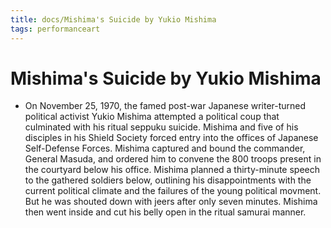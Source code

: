 ```yaml
---
title: docs/Mishima's Suicide by Yukio Mishima
tags: performanceart
---
```


# Mishima's Suicide by Yukio Mishima
- On November 25, 1970, the famed post-war Japanese writer-turned political activist Yukio Mishima attempted a political coup that culminated with his ritual seppuku suicide. Mishima and five of his disciples in his Shield Society forced entry into the offices of Japanese Self-Defense Forces. Mishima captured and bound the commander, General Masuda, and ordered him to convene the 800 troops present in the courtyard below his office. Mishima planned a thirty-minute speech to the gathered soldiers below, outlining his disappointments with the current political climate and the failures of the young political movment. But he was shouted down with jeers after only seven minutes. Mishima then went inside and cut his belly open in the ritual samurai manner.